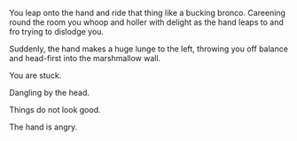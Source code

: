 You leap onto the hand and ride that thing like a
bucking bronco. Careening round the room you whoop 
and holler with delight as the hand leaps to and fro
trying to dislodge you.

Suddenly, the hand makes a huge lunge to the left, throwing 
you off balance and head-first into the marshmallow wall.

You are stuck.

Dangling by the head.

Things do not look good.

The hand is angry.